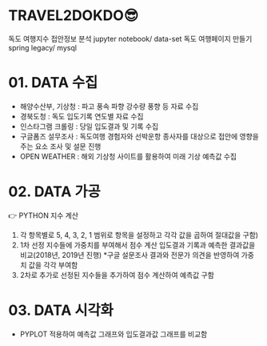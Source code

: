 # TRAVEL2DOKDO😎

독도 여행지수 접안정보 분석 jupyter notebook/ data-set
독도 여행페이지 만들기 spring legacy/ mysql


# 01. DATA 수집

- 해양수산부, 기상청 : 파고 풍속 파향 강수량 풍향 등 자료 수집
- 경북도청 : 독도 입도기록 연도별 자료 수집
- 인스타그램 크롤링 : 당일 입도결과 및 기록 수집
- 구글폼즈 설무조사 : 독도여행 경험자와 선박운항 종사자를 대상으로 접안에 영향을 주는 요소 조사 및 설문 진행
- OPEN WEATHER : 해외 기상청 사이트를 활용하여 미래 기상 예측값 수집

# 02. DATA 가공

👉 PYTHON 지수 계산
 1) 각 항목별로 5, 4, 3, 2, 1 범위로 항목을 설정하고 각각 값을 곱하여 절대값을 구함)
 2) 1차 선정 지수들에 가중치를 부여해서 점수 계산 입도결과 기록과 예측한 결과값을 비교(2018년, 2019년 진행)
       *구글 설문조사 결과와 전문가 의견을 반영하여 가중치 값을 각각 부여함
 3) 2차로 추가로 선정된 지수들을 추가하여 점수 계산하여 예측값 구함
 
 # 03. DATA 시각화
 
 - PYPLOT 적용하여 예측값 그래프와 입도결과값 그래프를 비교함
